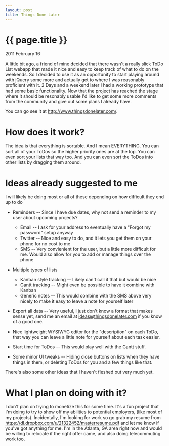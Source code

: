 ```yaml
---
layout: post
title: Things Done Later
---
```


{{ page.title }}
================

<p class="meta">2011 February 16</p>

A little bit ago, a friend of mine decided that there wasn't a really slick ToDo List webapp that made it nice and easy to keep track of what to do on the weekends.
So I decided to use it as an opportunity to start playing around with jQuery some more and actually get to where I was reasonably proficient with it.  2 Days and a weekend later I had a working prototype that had some basic functionality.
Now that the project has reached the stage where it should be resonably usable I'd like to get some more comments from the community and give out some plans I already have.

You can go see it at <a href="http://www.thingsdonelater.com/">http://www.thingsdonelater.com/</a>.


How does it work?
=================

The idea is that everything is sortable.  And I mean EVERYTHING.  You can sort all of your ToDos so the higher priority ones are at the top.  You can even sort your lists that way too.
And you can even sort the ToDos into other lists by dragging them around.


Ideas already suggested to me
=============================

I will likely be doing most or all of these depending on how difficult they end up to do

* Reminders -- Since I have due dates, why not send a reminder to my user about upcoming projects?
    * Email -- I ask for your address to eventually have a "Forgot my password" setup anyway
    * Twitter -- Nice and easy to do, and it lets you get them on your phone for no cost to me
    * SMS -- Very convienient for the user, but a little more difficult for me.  Would also allow for you to add or manage things over the phone

* Multiple types of lists
    * Kanban style tracking -- Likely can't call it that but would be nice
    * Gantt tracking -- Might even be possible to have it combine with Kanban
    * Generic notes -- This would combine with the SMS above very nicely to make it easy to leave a note for yourself later

* Export all data -- Very useful, I just don't know a format that makes sense yet, send me an email at ideas@thingsdonelater.com if you know of a good one.
* Nice lightweight WYSIWYG editor for the "description" on each ToDo, that way you can leave a little note for yourself about each task easier.
* Start time for ToDos -- This would play well with the Gantt stuff.
* Some minor UI tweaks -- Hiding close buttons on lists when they have things in them, or deleting ToDos for you and a few things like that.

There's also some other ideas that I haven't fleshed out very much yet.

What I plan on doing with it?
=============================

I don't plan on trying to monetize this for some time.  It's a fun project that I'm doing to try to show off my abilities to potential employers, (like most of my projects).  Incidentally, I'm looking for work so go grab my resume from <a href="https://dl.dropbox.com/u/21322452/masterresume.pdf">https://dl.dropbox.com/u/21322452/masterresume.pdf</a> and let me know if you've got anything for me.  I'm in the Atlanta, GA area right now and would be willing to relocate if the right offer came, and also doing telecommuting work too.
